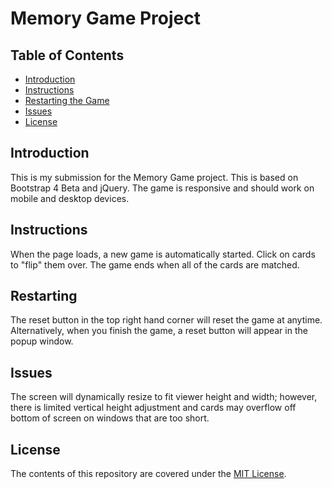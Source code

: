 # Memory Game Project

## Table of Contents

* [Introduction](#introduction)
* [Instructions](#instructions)
* [Restarting the Game](#restarting)
* [Issues](#issues)
* [License](#license)

## Introduction

This is my submission for the Memory Game project.  This is based on Bootstrap 4 Beta and jQuery.  The game is responsive and should work on mobile and desktop devices.

## Instructions

When the page loads, a new game is automatically started.  Click on cards to "flip" them over.  The game ends when all of the cards are matched.

## Restarting

The reset button in the top right hand corner will reset the game at anytime.  Alternatively, when you finish the game, a reset button will appear in the popup window.

## Issues

The screen will dynamically resize to fit viewer height and width; however, there is limited vertical height adjustment and cards may overflow off bottom of screen on windows that are too short.
## License

The contents of this repository are covered under the [MIT License](LICENSE.md).
